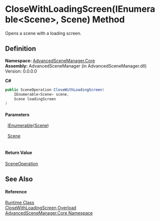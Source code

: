 # CloseWithLoadingScreen(IEnumerable&lt;Scene&gt;, Scene) Method


Opens a scene with a loading screen.



## Definition
**Namespace:** <a href="N_AdvancedSceneManager_Core.md">AdvancedSceneManager.Core</a>  
**Assembly:** AdvancedSceneManager (in AdvancedSceneManager.dll) Version: 0.0.0.0

**C#**
``` C#
public SceneOperation CloseWithLoadingScreen(
	IEnumerable<Scene> scene,
	Scene loadingScreen
)
```



#### Parameters
<dl><dt>  <a href="https://learn.microsoft.com/dotnet/api/system.collections.generic.ienumerable-1" target="_blank" rel="noopener noreferrer">IEnumerable</a>(<a href="T_AdvancedSceneManager_Models_Scene.md">Scene</a>)</dt><dd> </dd><dt>  <a href="T_AdvancedSceneManager_Models_Scene.md">Scene</a></dt><dd> </dd></dl>

#### Return Value
<a href="T_AdvancedSceneManager_Core_SceneOperation.md">SceneOperation</a>

## See Also


#### Reference
<a href="T_AdvancedSceneManager_Core_Runtime.md">Runtime Class</a>  
<a href="Overload_AdvancedSceneManager_Core_Runtime_CloseWithLoadingScreen.md">CloseWithLoadingScreen Overload</a>  
<a href="N_AdvancedSceneManager_Core.md">AdvancedSceneManager.Core Namespace</a>  
